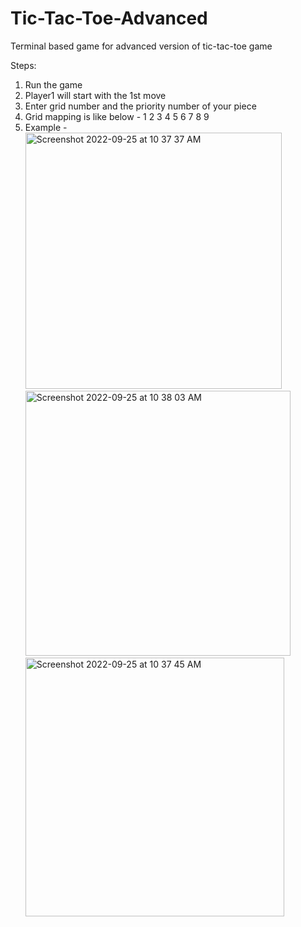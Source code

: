 # Tic-Tac-Toe-Advanced
Terminal based game for advanced version of tic-tac-toe game

Steps: 
1. Run the game
2. Player1 will start with the 1st move
3. Enter grid number and the priority number of your piece
4. Grid mapping is like below -
   1 2 3
   4 5 6
   7 8 9
5. Example - 
<br><img width="410" alt="Screenshot 2022-09-25 at 10 37 37 AM" src="https://user-images.githubusercontent.com/22456097/192129261-5bd69b8f-92f4-4f5c-82b6-abf6345ebe56.png">
<br><img width="424" alt="Screenshot 2022-09-25 at 10 38 03 AM" src="https://user-images.githubusercontent.com/22456097/192129259-10572c93-584a-4bf1-af80-4c53e6555dd3.png">
<br><img width="414" alt="Screenshot 2022-09-25 at 10 37 45 AM" src="https://user-images.githubusercontent.com/22456097/192129260-72f31a93-df0d-4d16-8207-aab12f3a5640.png">
